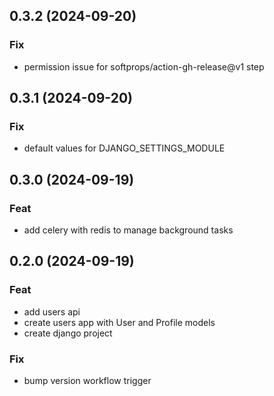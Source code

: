 ## 0.3.2 (2024-09-20)

### Fix

- permission issue for softprops/action-gh-release@v1 step

## 0.3.1 (2024-09-20)

### Fix

- default values for DJANGO_SETTINGS_MODULE

## 0.3.0 (2024-09-19)

### Feat

- add celery with redis to manage background tasks

## 0.2.0 (2024-09-19)

### Feat

- add users api
- create users app with User and Profile models
- create django project

### Fix

- bump version workflow trigger
